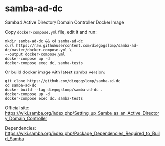 # samba-ad-dc

Samba4 Active Directory Domain Controller Docker Image

Copy `docker-compose.yml` file, edit it and run:
```
mkdir samba-ad-dc && cd samba-ad-dc
curl https://raw.githubusercontent.com/diegogslomp/samba-ad-dc/master/docker-compose.yml \
--output docker-compose.yml
docker-compose up -d
docker-compose exec dc1 samba-tests
```

Or build docker image with latest samba version:
```
git clone https://github.com/diegogslomp/samba-ad-dc
cd samba-ad-dc
docker build --tag diegogslomp/samba-ad-dc .
docker-compose up -d
docker-compose exec dc1 samba-tests
```

Official site: https://wiki.samba.org/index.php/Setting_up_Samba_as_an_Active_Directory_Domain_Controller

Dependencies: https://wiki.samba.org/index.php/Package_Dependencies_Required_to_Build_Samba

